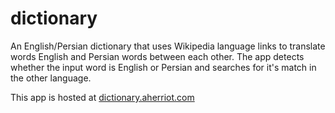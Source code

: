 dictionary
==========

An English/Persian dictionary that uses Wikipedia language links to translate words English and Persian words between each other.  The app detects whether the input word is English or Persian and searches for it's match in the other language.

This app is hosted at [dictionary.aherriot.com](dictionary.aherriot.com)
